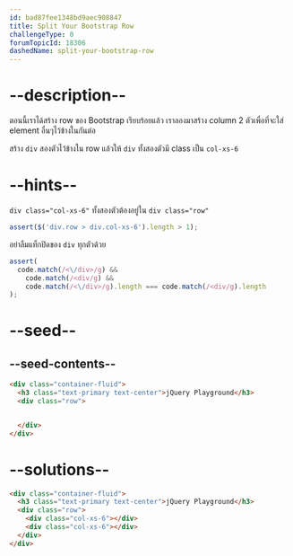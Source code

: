 ```yaml
---
id: bad87fee1348bd9aec908847
title: Split Your Bootstrap Row
challengeType: 0
forumTopicId: 18306
dashedName: split-your-bootstrap-row
---
```


# --description--

ตอนนี้เราได้สร้าง row ของ Bootstrap เรียบร้อยแล้ว เราลองมาสร้าง column 2 ตัวเพื่อที่จะใส่ element อื่นๆไว้ข้างในกันต่อ

สร้าง `div` สองตัวไว้ข้างใน row แล้วให้ `div` ทั้งสองตัวมี class เป็น `col-xs-6`

# --hints--

`div class="col-xs-6"` ทั้งสองตัวต้องอยู่ใน `div class="row"`

```js
assert($('div.row > div.col-xs-6').length > 1);
```

อย่าลืมแท็กปิดของ `div` ทุกตัวด้วย

```js
assert(
  code.match(/<\/div>/g) &&
    code.match(/<div/g) &&
    code.match(/<\/div>/g).length === code.match(/<div/g).length
);
```

# --seed--

## --seed-contents--

```html
<div class="container-fluid">
  <h3 class="text-primary text-center">jQuery Playground</h3>
  <div class="row">


  </div>
</div>
```

# --solutions--

```html
<div class="container-fluid">
  <h3 class="text-primary text-center">jQuery Playground</h3>
  <div class="row">
    <div class="col-xs-6"></div>
    <div class="col-xs-6"></div>
  </div>
</div>
```
